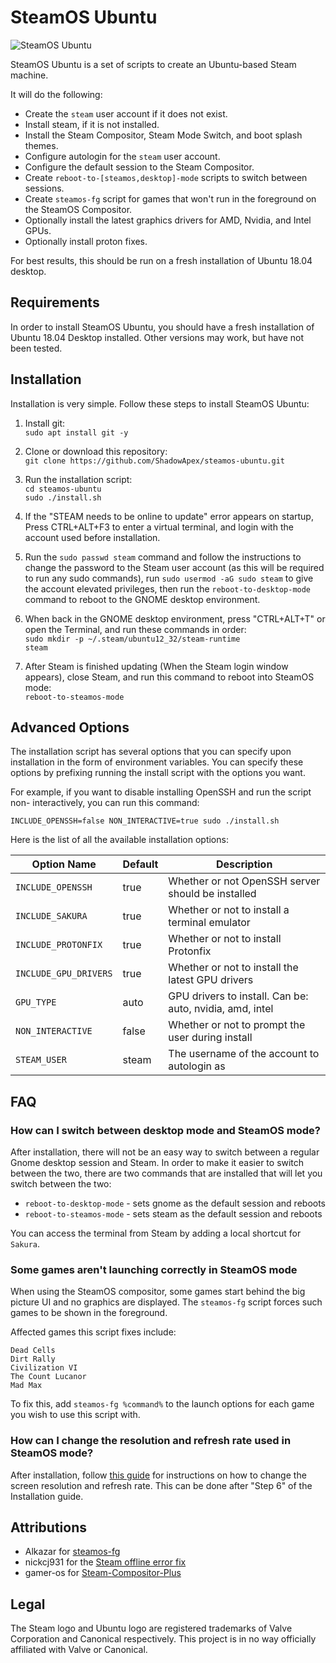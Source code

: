 # SteamOS Ubuntu

![SteamOS Ubuntu](image.png)

SteamOS Ubuntu is a set of scripts to create an Ubuntu-based Steam machine.

It will do the following:

* Create the `steam` user account if it does not exist.
* Install steam, if it is not installed.
* Install the Steam Compositor, Steam Mode Switch, and boot splash themes.
* Configure autologin for the `steam` user account.
* Configure the default session to the Steam Compositor.
* Create `reboot-to-[steamos,desktop]-mode` scripts to switch between sessions.
* Create `steamos-fg` script for games that won't run in the foreground on the SteamOS Compositor.
* Optionally install the latest graphics drivers for AMD, Nvidia, and Intel GPUs.
* Optionally install proton fixes.

For best results, this should be run on a fresh installation of
Ubuntu 18.04 desktop.

## Requirements
In order to install SteamOS Ubuntu, you should have a fresh installation of
Ubuntu 18.04 Desktop installed. Other versions may work, but have not been 
tested.

## Installation
Installation is very simple. Follow these steps to install SteamOS Ubuntu:

1. Install git:    
`sudo apt install git -y`

2. Clone or download this repository:    
`git clone https://github.com/ShadowApex/steamos-ubuntu.git`

3. Run the installation script:    
`cd steamos-ubuntu`    
`sudo ./install.sh`

4. If the "STEAM needs to be online to update" error appears on startup, Press CTRL+ALT+F3 to enter a virtual terminal, and login with the account used before installation.

5. Run the `sudo passwd steam` command and follow the instructions to change the password to the Steam user account (as this will be required to run any sudo commands), run `sudo usermod -aG sudo steam` to give the account elevated privileges, then run the `reboot-to-desktop-mode` command to reboot to the GNOME desktop environment.

6. When back in the GNOME desktop environment, press "CTRL+ALT+T" or open the Terminal, and run these commands in order:    
`sudo mkdir -p ~/.steam/ubuntu12_32/steam-runtime`    
`steam`

7. After Steam is finished updating (When the Steam login window appears), close Steam, and run this command to reboot into SteamOS mode:    
`reboot-to-steamos-mode`

## Advanced Options
The installation script has several options that you can specify upon installation
in the form of environment variables. You can specify these options by prefixing
running the install script with the options you want.

For example, if you want to disable installing OpenSSH and run the script non-
interactively, you can run this command:

`INCLUDE_OPENSSH=false NON_INTERACTIVE=true sudo ./install.sh`

Here is the list of all the available installation options:

| Option Name          | Default | Description                                              |
| -------------------- | ------- | -------------------------------------------------------- |
| `INCLUDE_OPENSSH`    | true    | Whether or not OpenSSH server should be installed        |
| `INCLUDE_SAKURA`     | true    | Whether or not to install a terminal emulator            |
| `INCLUDE_PROTONFIX`  | true    | Whether or not to install Protonfix                      |
| `INCLUDE_GPU_DRIVERS`| true    | Whether or not to install the latest GPU drivers         |
| `GPU_TYPE`           | auto    | GPU drivers to install. Can be: auto, nvidia, amd, intel |
| `NON_INTERACTIVE`    | false   | Whether or not to prompt the user during install         |
| `STEAM_USER`         | steam   | The username of the account to autologin as              |

## FAQ

### How can I switch between desktop mode and SteamOS mode?

After installation, there will not be an easy way to switch between a regular
Gnome desktop session and Steam. In order to make it easier to switch between
the two, there are two commands that are installed that will let you switch 
between the two:

* `reboot-to-desktop-mode` - sets gnome as the default session and reboots
* `reboot-to-steamos-mode` - sets steam as the default session and reboots

You can access the terminal from Steam by adding a local shortcut for `Sakura`.

### Some games aren't launching correctly in SteamOS mode
When using the SteamOS compositor, some games start behind the big picture UI and
no graphics are displayed. The `steamos-fg` script forces such games to be shown 
in the foreground.

Affected games this script fixes include:

    Dead Cells
    Dirt Rally
    Civilization VI
    The Count Lucanor
    Mad Max

To fix this, add `steamos-fg %command%` to the launch options for each game you 
wish to use this script with.

### How can I change the resolution and refresh rate used in SteamOS mode?

After installation, follow [this guide](https://github.com/ValveSoftware/SteamOS/wiki/Custom-Resolutions-And-Refresh-Rates) for instructions on how to change the screen resolution and refresh rate. This can be done after "Step 6" of the Installation guide.

## Attributions
* Alkazar for [steamos-fg](https://github.com/alkazar/steamos-fg)
* nickcj931 for the [Steam offline error fix](https://github.com/ShadowApex/steamos-ubuntu/issues/6#issuecomment-498036893)
* gamer-os for [Steam-Compositor-Plus](https://github.com/gamer-os/steamos-compositor-plus)

## Legal
The Steam logo and Ubuntu logo are registered trademarks of Valve Corporation
and Canonical respectively. This project is in no way officially affiliated with
Valve or Canonical.
